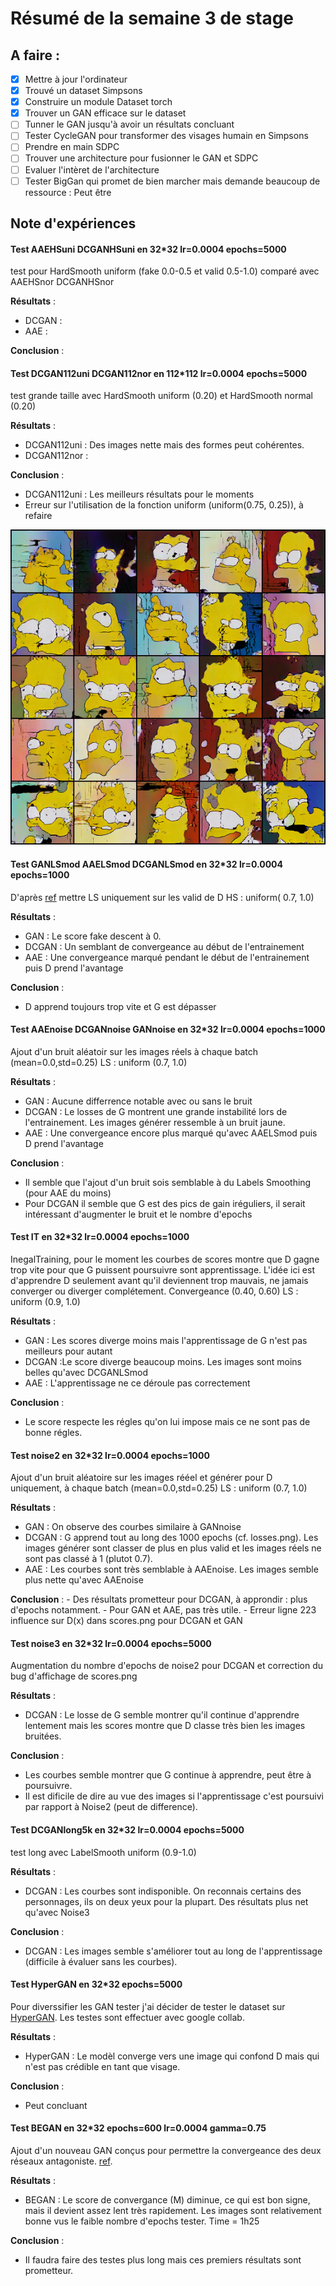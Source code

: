 # Résumé de la semaine 3 de stage


## A faire :

- [x]  Mettre à jour l'ordinateur
- [x]  Trouvé un dataset Simpsons
- [x]  Construire un module Dataset torch
- [x]  Trouver un GAN efficace sur le dataset
- [ ] Tunner le GAN jusqu'à avoir un résultats concluant
- [ ] Tester CycleGAN pour transformer des visages humain en Simpsons
- [ ] Prendre en main SDPC
- [ ] Trouver une architecture pour fusionner le GAN et SDPC
- [ ] Evaluer l'intèret de l'architecture
- [ ] Tester BigGan qui promet de bien marcher mais demande beaucoup de ressource : Peut être

## Note d'expériences

#### Test AAEHSuni DCGANHSuni en 32*32 lr=0.0004 epochs=5000
test pour HardSmooth uniform (fake 0.0-0.5 et valid 0.5-1.0) comparé avec AAEHSnor DCGANHSnor

__Résultats__ :
  - DCGAN :
  - AAE  :

__Conclusion__ :


#### Test DCGAN112uni DCGAN112nor en 112*112 lr=0.0004 epochs=5000
test grande taille avec HardSmooth uniform (0.20) et HardSmooth normal (0.20)

__Résultats__ :
  - DCGAN112uni  : Des images nette mais des formes peut cohérentes.
  - DCGAN112nor  :

__Conclusion__ :
  - DCGAN112uni : Les meilleurs résultats pour le moments
  - Erreur sur l'utilisation de la fonction uniform (uniform(0.75, 0.25)), à refaire

![W3_dcgan final](W3_dcgan/final.png "DCGAN")

#### Test GANLSmod AAELSmod DCGANLSmod en 32*32 lr=0.0004 epochs=1000
D'après [ref](https://github.com/soumith/ganhacks/issues/41) mettre LS uniquement sur les valid de D
HS : uniform( 0.7, 1.0)

__Résultats__ :
  - GAN : Le score fake descent à 0.
  - DCGAN : Un semblant de convergeance au début de l'entrainement  
  - AAE : Une convergeance marqué pendant le début de l'entrainement puis D prend l'avantage

__Conclusion__ :
  - D apprend toujours trop vite et G est dépasser
  

#### Test AAEnoise DCGANnoise GANnoise en 32*32 lr=0.0004 epochs=1000
Ajout d'un bruit aléatoir sur les images réels à chaque batch (mean=0.0,std=0.25)
LS : uniform (0.7, 1.0)

__Résultats__ :
  - GAN : Aucune differrence notable avec ou sans le bruit
  - DCGAN : Le losses de G montrent une grande instabilité lors de l'entrainement. Les images générer ressemble à un bruit jaune.
  - AAE : Une convergeance encore plus marqué qu'avec AAELSmod puis D prend l'avantage

__Conclusion__ :
  - Il semble que l'ajout d'un bruit sois semblable à du Labels Smoothing (pour AAE du moins)
  - Pour DCGAN il semble que G est des pics de gain iréguliers, il serait intéressant d'augmenter le bruit et le nombre d'epochs

#### Test IT en 32*32 lr=0.0004 epochs=1000
InegalTraining, pour le moment les courbes de scores montre que D gagne trop vite pour que G puissent poursuivre sont apprentissage.
L'idée ici est d'apprendre D seulement avant qu'il deviennent trop mauvais, ne jamais converger ou diverger complétement.
Convergeance (0.40, 0.60)
LS : uniform (0.9, 1.0)

__Résultats__ :
  - GAN : Les scores diverge moins mais l'apprentissage de G n'est pas meilleurs pour autant
  - DCGAN :Le score diverge beaucoup moins. Les images sont moins belles qu'avec DCGANLSmod
  - AAE : L'apprentissage ne ce déroule pas correctement

__Conclusion__ :
  - Le score respecte les régles qu'on lui impose mais ce ne sont pas de bonne régles.
  
#### Test noise2 en 32*32 lr=0.0004 epochs=1000
Ajout d'un bruit aléatoire sur les images rééel et générer pour D uniquement, à chaque batch (mean=0.0,std=0.25)
LS : uniform (0.7, 1.0)

__Résultats__ :
  - GAN : On observe des courbes similaire à GANnoise
  - DCGAN : G apprend tout au long des 1000 epochs (cf. losses.png). Les images générer sont classer de plus en plus valid et les images réels ne sont pas classé à 1 (plutot 0.7). 
  - AAE : Les courbes sont très semblable à AAEnoise. Les images semble plus nette qu'avec AAEnoise

__Conclusion__ :
	- Des résultats prometteur pour DCGAN, à approndir : plus d'epochs notamment.
	- Pour GAN et AAE, pas très utile.
	- Erreur ligne 223 influence sur D(x) dans scores.png pour DCGAN et GAN

#### Test noise3 en 32*32 lr=0.0004 epochs=5000
Augmentation du nombre d'epochs de noise2 pour DCGAN et correction du bug d'affichage de scores.png

__Résultats__ :
  - DCGAN : Le losse de G semble montrer qu'il continue d'apprendre lentement mais les scores montre que D classe très bien les images bruitées.

__Conclusion__ :
  - Les courbes semble montrer que G continue à apprendre, peut être à poursuivre.
  - Il est dificile de dire au vue des images si l'apprentissage c'est poursuivi par rapport à Noise2 (peut de difference).

#### Test DCGANlong5k en 32*32 lr=0.0004 epochs=5000
test long avec LabelSmooth uniform (0.9-1.0)

__Résultats__ :
  - DCGAN : Les courbes sont indisponible. On reconnais certains des personnages, ils on deux yeux pour la plupart. Des résultats plus net qu'avec Noise3

__Conclusion__ :
  - DCGAN : Les images semble s'améliorer tout au long de l'apprentissage (difficile à évaluer sans les courbes).

#### Test HyperGAN en 32*32 epochs=5000
Pour diverssifier les GAN tester j'ai décider de tester le dataset sur [HyperGAN](https://github.com/HyperGAN/HyperGAN). 
Les testes sont effectuer avec google collab.

__Résultats__ :
  - HyperGAN : Le modèl converge vers une image qui confond D mais qui n'est pas crédible en tant que visage.

__Conclusion__ :
  - Peut concluant

#### Test BEGAN en 32*32 epochs=600 lr=0.0004 gamma=0.75
Ajout d'un nouveau GAN conçus pour permettre la convergeance des deux réseaux antagoniste. [ref](https://arxiv.org/pdf/1703.10717.pdf). 

__Résultats__ :
  - BEGAN : Le score de convergance (M) diminue, ce qui est bon signe, mais il devient assez lent très rapidement. Les images sont relativement bonne vus le faible nombre d'epochs tester.
   Time = 1h25

__Conclusion__ :
  - Il faudra faire des testes plus long mais ces premiers résultats sont prometteur.
